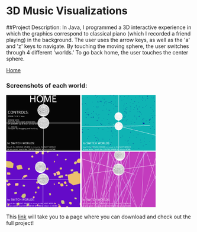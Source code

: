 # 3D Music Visualizations

##Project Description:
In Java, I programmed a 3D interactive experience in which the graphics correspond to classical piano (which I recorded a friend playing) in the background. The user uses the arrow keys, as well as the 'a' and 'z' keys to navigate. By touching the moving sphere, the user switches through 4 different 'worlds.' To go back home, the user touches the center sphere.

[Home](index.md)

### Screenshots of each world:

<img src="darkworld.png" alt="3d graphics" width="200" height="150"/> 
<img src="greenworld.png" alt="3d graphics" width="200" height="150"/>
<img src="purpleworld.png" alt="3d graphics" width="200" height="150"/>
<img src="pinkworld.png" alt="3d graphics" width="200" height="150"/>


This [link](https://github.com/kyrakraft/3d-music-visualizations) will take you to a page where you can download and check out the full project!
